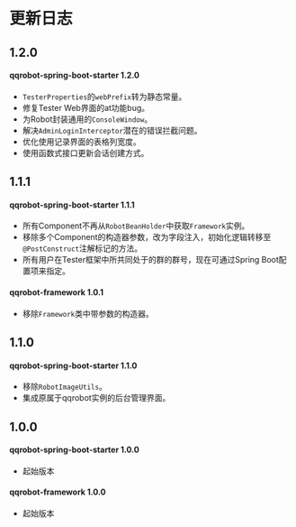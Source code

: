 # 更新日志

## 1.2.0
#### qqrobot-spring-boot-starter 1.2.0
- `TesterProperties`的`webPrefix`转为静态常量。
- 修复Tester Web界面的at功能bug。
- 为Robot封装通用的`ConsoleWindow`。
- 解决`AdminLoginInterceptor`潜在的错误拦截问题。
- 优化使用记录界面的表格列宽度。
- 使用函数式接口更新会话创建方式。

## 1.1.1
#### qqrobot-spring-boot-starter 1.1.1
- 所有Component不再从`RobotBeanHolder`中获取`Framework`实例。
- 移除多个Component的构造器参数，改为字段注入，初始化逻辑转移至`@PostConstruct`注解标记的方法。
- 所有用户在Tester框架中所共同处于的群的群号，现在可通过Spring Boot配置项来指定。

#### qqrobot-framework 1.0.1
- 移除`Framework`类中带参数的构造器。

## 1.1.0
#### qqrobot-spring-boot-starter 1.1.0
- 移除`RobotImageUtils`。
- 集成原属于qqrobot实例的后台管理界面。

## 1.0.0
#### qqrobot-spring-boot-starter 1.0.0
- 起始版本

#### qqrobot-framework 1.0.0
- 起始版本
